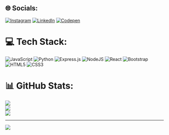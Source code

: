 
## 🌐 Socials:
[![Instagram](https://img.shields.io/badge/Instagram-%23E4405F.svg?logo=Instagram&logoColor=white)](https://instagram.com/talhagunnn) [![LinkedIn](https://img.shields.io/badge/LinkedIn-%230077B5.svg?logo=linkedin&logoColor=white)](https://linkedin.com/in/talhagun08) [![Codepen](https://img.shields.io/badge/Codepen-000000?style=for-the-badge&logo=codepen&logoColor=white)](https://codepen.io/talhagun) 

# 💻 Tech Stack:
![JavaScript](https://img.shields.io/badge/javascript-%23323330.svg?style=for-the-badge&logo=javascript&logoColor=%23F7DF1E) ![Python](https://img.shields.io/badge/python-3670A0?style=for-the-badge&logo=python&logoColor=ffdd54)  ![Express.js](https://img.shields.io/badge/express.js-%23404d59.svg?style=for-the-badge&logo=express&logoColor=%2361DAFB) ![NodeJS](https://img.shields.io/badge/node.js-6DA55F?style=for-the-badge&logo=node.js&logoColor=white) ![React](https://img.shields.io/badge/react-%2320232a.svg?style=for-the-badge&logo=react&logoColor=%2361DAFB) ![Bootstrap](https://img.shields.io/badge/bootstrap-%23563D7C.svg?style=for-the-badge&logo=bootstrap&logoColor=white) ![HTML5](https://img.shields.io/badge/html5-%23E34F26.svg?style=for-the-badge&logo=html5&logoColor=white) ![CSS3](https://img.shields.io/badge/css3-%231572B6.svg?style=for-the-badge&logo=css3&logoColor=white)
# 📊 GitHub Stats:
![](https://github-readme-stats.vercel.app/api?username=talhagun08&theme=dark&hide_border=false&include_all_commits=false&count_private=false)<br/>
![](https://github-readme-streak-stats.herokuapp.com/?user=talhagun08&theme=dark&hide_border=false)<br/>
![](https://github-readme-stats.vercel.app/api/top-langs/?username=talhagun08&theme=dark&hide_border=false&include_all_commits=false&count_private=false&layout=compact)

---
[![](https://visitcount.itsvg.in/api?id=talhagun08&icon=0&color=0)](https://visitcount.itsvg.in)

<!-- Proudly created with GPRM ( https://gprm.itsvg.in ) -->

